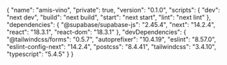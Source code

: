 {
  "name": "amis-vino",
  "private": true,
  "version": "0.1.0",
  "scripts": {
    "dev": "next dev",
    "build": "next build",
    "start": "next start",
    "lint": "next lint"
  },
  "dependencies": {
    "@supabase/supabase-js": "2.45.4",
    "next": "14.2.4",
    "react": "18.3.1",
    "react-dom": "18.3.1"
  },
  "devDependencies": {
    "@tailwindcss/forms": "0.5.7",
    "autoprefixer": "10.4.19",
    "eslint": "8.57.0",
    "eslint-config-next": "14.2.4",
    "postcss": "8.4.41",
    "tailwindcss": "3.4.10",
    "typescript": "5.4.5"
  }
}
